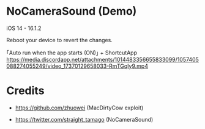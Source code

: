 # NoCameraSound (Demo)

iOS 14 - 16.1.2

Reboot your device to revert the changes.

｢Auto run when the app starts (ON)｣ + ShortcutApp
https://media.discordapp.net/attachments/1014483356655833099/1057405088274055249/video_17370129658033-RmTGqIy9.mp4


# Credits
- https://github.com/zhuowei (MacDirtyCow exploit)

- https://twitter.com/straight_tamago (NoCameraSound)
